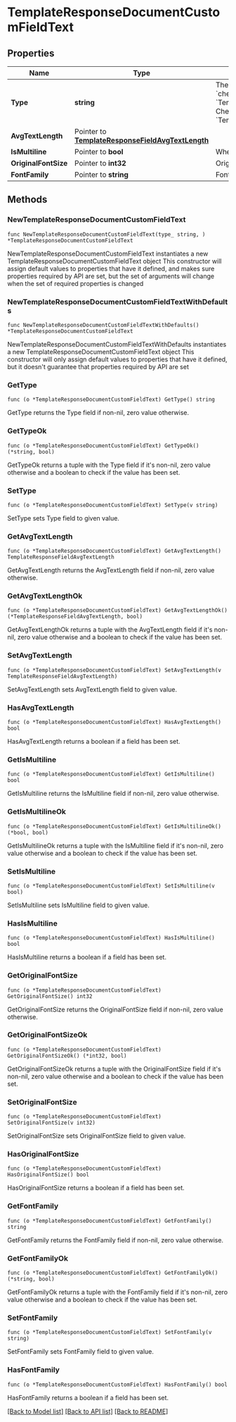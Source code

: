 # TemplateResponseDocumentCustomFieldText

## Properties

Name | Type | Description | Notes
------------ | ------------- | ------------- | -------------
**Type** | **string** | The type of this Custom Field. Only &#x60;text&#x60; and &#x60;checkbox&#x60; are currently supported.  * Text uses &#x60;TemplateResponseDocumentCustomFieldText&#x60; * Checkbox uses &#x60;TemplateResponseDocumentCustomFieldCheckbox&#x60; | [default to "text"]
**AvgTextLength** | Pointer to [**TemplateResponseFieldAvgTextLength**](TemplateResponseFieldAvgTextLength.md) |  | [optional] 
**IsMultiline** | Pointer to **bool** | Whether this form field is multiline text. | [optional] 
**OriginalFontSize** | Pointer to **int32** | Original font size used in this form field&#39;s text. | [optional] 
**FontFamily** | Pointer to **string** | Font family used in this form field&#39;s text. | [optional] 

## Methods

### NewTemplateResponseDocumentCustomFieldText

`func NewTemplateResponseDocumentCustomFieldText(type_ string, ) *TemplateResponseDocumentCustomFieldText`

NewTemplateResponseDocumentCustomFieldText instantiates a new TemplateResponseDocumentCustomFieldText object
This constructor will assign default values to properties that have it defined,
and makes sure properties required by API are set, but the set of arguments
will change when the set of required properties is changed

### NewTemplateResponseDocumentCustomFieldTextWithDefaults

`func NewTemplateResponseDocumentCustomFieldTextWithDefaults() *TemplateResponseDocumentCustomFieldText`

NewTemplateResponseDocumentCustomFieldTextWithDefaults instantiates a new TemplateResponseDocumentCustomFieldText object
This constructor will only assign default values to properties that have it defined,
but it doesn't guarantee that properties required by API are set

### GetType

`func (o *TemplateResponseDocumentCustomFieldText) GetType() string`

GetType returns the Type field if non-nil, zero value otherwise.

### GetTypeOk

`func (o *TemplateResponseDocumentCustomFieldText) GetTypeOk() (*string, bool)`

GetTypeOk returns a tuple with the Type field if it's non-nil, zero value otherwise
and a boolean to check if the value has been set.

### SetType

`func (o *TemplateResponseDocumentCustomFieldText) SetType(v string)`

SetType sets Type field to given value.


### GetAvgTextLength

`func (o *TemplateResponseDocumentCustomFieldText) GetAvgTextLength() TemplateResponseFieldAvgTextLength`

GetAvgTextLength returns the AvgTextLength field if non-nil, zero value otherwise.

### GetAvgTextLengthOk

`func (o *TemplateResponseDocumentCustomFieldText) GetAvgTextLengthOk() (*TemplateResponseFieldAvgTextLength, bool)`

GetAvgTextLengthOk returns a tuple with the AvgTextLength field if it's non-nil, zero value otherwise
and a boolean to check if the value has been set.

### SetAvgTextLength

`func (o *TemplateResponseDocumentCustomFieldText) SetAvgTextLength(v TemplateResponseFieldAvgTextLength)`

SetAvgTextLength sets AvgTextLength field to given value.

### HasAvgTextLength

`func (o *TemplateResponseDocumentCustomFieldText) HasAvgTextLength() bool`

HasAvgTextLength returns a boolean if a field has been set.

### GetIsMultiline

`func (o *TemplateResponseDocumentCustomFieldText) GetIsMultiline() bool`

GetIsMultiline returns the IsMultiline field if non-nil, zero value otherwise.

### GetIsMultilineOk

`func (o *TemplateResponseDocumentCustomFieldText) GetIsMultilineOk() (*bool, bool)`

GetIsMultilineOk returns a tuple with the IsMultiline field if it's non-nil, zero value otherwise
and a boolean to check if the value has been set.

### SetIsMultiline

`func (o *TemplateResponseDocumentCustomFieldText) SetIsMultiline(v bool)`

SetIsMultiline sets IsMultiline field to given value.

### HasIsMultiline

`func (o *TemplateResponseDocumentCustomFieldText) HasIsMultiline() bool`

HasIsMultiline returns a boolean if a field has been set.

### GetOriginalFontSize

`func (o *TemplateResponseDocumentCustomFieldText) GetOriginalFontSize() int32`

GetOriginalFontSize returns the OriginalFontSize field if non-nil, zero value otherwise.

### GetOriginalFontSizeOk

`func (o *TemplateResponseDocumentCustomFieldText) GetOriginalFontSizeOk() (*int32, bool)`

GetOriginalFontSizeOk returns a tuple with the OriginalFontSize field if it's non-nil, zero value otherwise
and a boolean to check if the value has been set.

### SetOriginalFontSize

`func (o *TemplateResponseDocumentCustomFieldText) SetOriginalFontSize(v int32)`

SetOriginalFontSize sets OriginalFontSize field to given value.

### HasOriginalFontSize

`func (o *TemplateResponseDocumentCustomFieldText) HasOriginalFontSize() bool`

HasOriginalFontSize returns a boolean if a field has been set.

### GetFontFamily

`func (o *TemplateResponseDocumentCustomFieldText) GetFontFamily() string`

GetFontFamily returns the FontFamily field if non-nil, zero value otherwise.

### GetFontFamilyOk

`func (o *TemplateResponseDocumentCustomFieldText) GetFontFamilyOk() (*string, bool)`

GetFontFamilyOk returns a tuple with the FontFamily field if it's non-nil, zero value otherwise
and a boolean to check if the value has been set.

### SetFontFamily

`func (o *TemplateResponseDocumentCustomFieldText) SetFontFamily(v string)`

SetFontFamily sets FontFamily field to given value.

### HasFontFamily

`func (o *TemplateResponseDocumentCustomFieldText) HasFontFamily() bool`

HasFontFamily returns a boolean if a field has been set.


[[Back to Model list]](../README.md#documentation-for-models) [[Back to API list]](../README.md#documentation-for-api-endpoints) [[Back to README]](../README.md)


